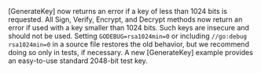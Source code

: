 [GenerateKey] now returns an error if a key of less than 1024 bits is requested.
All Sign, Verify, Encrypt, and Decrypt methods now return an error if used with
a key smaller than 1024 bits. Such keys are insecure and should not be used.
Setting `GODEBUG=rsa1024min=0` or including `//go:debug rsa1024min=0` in a
source file restores the old behavior, but we recommend doing so only in tests,
if necessary. A new [GenerateKey] example provides an easy-to-use standard
2048-bit test key.
